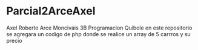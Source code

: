 # Parcial2ArceAxel
Axel Roberto Arce Moncivais 3B Programacion
Quibole en este repositorio se agregara un codigo de php donde se realice un array de 5 carrros y su precio
